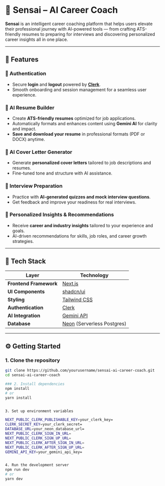 # 🧠 Sensai – AI Career Coach  

**Sensai** is an intelligent career coaching platform that helps users elevate their professional journey with AI-powered tools — from crafting ATS-friendly resumes to preparing for interviews and discovering personalized career insights all in one place.

---

## 🚀 Features  

### 🔐 Authentication  
- Secure **login** and **logout** powered by **[Clerk](https://clerk.com/)**.  
- Smooth onboarding and session management for a seamless user experience.  

### 📄 AI Resume Builder  
- Create **ATS-friendly resumes** optimized for job applications.  
- Automatically formats and enhances content using **Gemini AI** for clarity and impact.  
- **Save and download your resume** in professional formats (PDF or DOCX) anytime.  

### 📨 AI Cover Letter Generator  
- Generate **personalized cover letters** tailored to job descriptions and resumes.  
- Fine-tuned tone and structure with AI assistance.  

### 🎯 Interview Preparation  
- Practice with **AI-generated quizzes and mock interview questions**.  
- Get feedback and improve your readiness for real interviews.  

### 💼 Personalized Insights & Recommendations  
- Receive **career and industry insights** tailored to your experience and goals.  
- AI-driven recommendations for skills, job roles, and career growth strategies.  

---

## 🧩 Tech Stack  

| Layer | Technology |
|-------|-------------|
| **Frontend Framework** | [Next.js](https://nextjs.org/) |
| **UI Components** | [shadcn/ui](https://ui.shadcn.com/) |
| **Styling** | [Tailwind CSS](https://tailwindcss.com/) |
| **Authentication** | [Clerk](https://clerk.com/) |
| **AI Integration** | [Gemini API](https://ai.google.dev/) |
| **Database** | [Neon](https://neon.tech/) (Serverless Postgres) |

---

## ⚙️ Getting Started  

### 1. Clone the repository  
```bash
git clone https://github.com/yourusername/sensai-ai-career-coach.git
cd sensai-ai-career-coach

### 2. Install dependencies
npm install
# or
yarn install


3. Set up environment variables

NEXT_PUBLIC_CLERK_PUBLISHABLE_KEY=your_clerk_key=
CLERK_SECRET_KEY=your_clerk_secret=
DATABASE_URL=your_neon_database_url=
NEXT_PUBLIC_CLERK_SIGN_IN_URL=
NEXT_PUBLIC_CLERK_SIGN_UP_URL=
NEXT_PUBLIC_CLERK_AFTER_SIGN_IN_URL=
NEXT_PUBLIC_CLERK_AFTER_SIGN_UP_URL=
GEMINI_API_KEY=your_gemini_api_key=


4. Run the development server
npm run dev
# or
yarn dev
